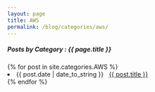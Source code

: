 ```yaml
---
layout: page
title: AWS
permalink: /blog/categories/aws/
---
```


<h5> Posts by Category : {{ page.title }} </h5>

<div class="card">
{% for post in site.categories.AWS %}
 <li class="category-posts"><span>{{ post.date | date_to_string }}</span> &nbsp; <a href="{{ post.url }}">{{ post.title }}</a></li>
{% endfor %}
</div>

